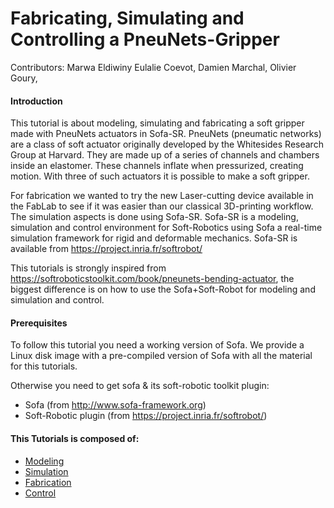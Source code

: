 Fabricating, Simulating and Controlling a PneuNets-Gripper
=======================
Contributors: Marwa Eldiwiny Eulalie Coevot, Damien Marchal, Olivier Goury, 

#### Introduction
This tutorial is about modeling, simulating and fabricating a soft gripper made with PneuNets actuators in Sofa-SR. PneuNets (pneumatic networks) are a class of soft actuator originally developed by the Whitesides Research Group at Harvard. They are made up of a series of channels and chambers inside an elastomer. These channels inflate when pressurized, creating motion. With three of such actuators it is possible to make a soft gripper. 

For fabrication we wanted to try the new Laser-cutting device available in the FabLab to see if it was easier than our classical 3D-printing workflow. The simulation aspects is done using Sofa-SR. Sofa-SR is a modeling, simulation and control environment for Soft-Robotics using Sofa a real-time simulation framework for rigid and deformable mechanics. Sofa-SR is available from https://project.inria.fr/softrobot/

This tutorials is strongly inspired from https://softroboticstoolkit.com/book/pneunets-bending-actuator, the biggest difference is on how to use the Sofa+Soft-Robot for modeling and simulation and control. 


#### Prerequisites
To follow this tutorial you need a working version of Sofa. We provide a Linux disk image with a pre-compiled version of Sofa with all the material for this tutorials. 

Otherwise you need to get sofa & its soft-robotic toolkit plugin:
- Sofa (from http://www.sofa-framework.org)
- Soft-Robotic plugin (from https://project.inria.fr/softrobot/)

#### This Tutorials is composed of: 
- [Modeling](docs/modeling.md)
- [Simulation](docs/simulation.md)
- [Fabrication](docs/fabrication.md)
- [Control](docs/control.md)
